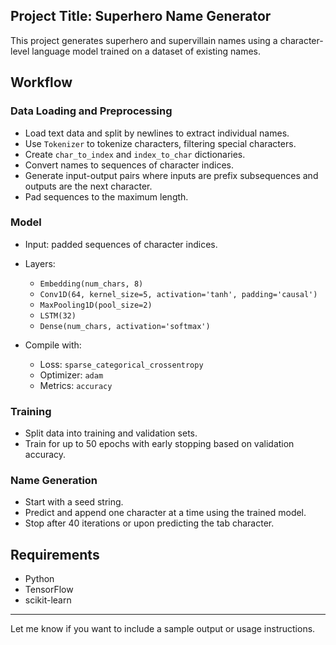 
## Project Title: Superhero Name Generator
This project generates superhero and supervillain names using a character-level language model trained on a dataset of existing names.

## Workflow

### Data Loading and Preprocessing

* Load text data and split by newlines to extract individual names.
* Use `Tokenizer` to tokenize characters, filtering special characters.
* Create `char_to_index` and `index_to_char` dictionaries.
* Convert names to sequences of character indices.
* Generate input-output pairs where inputs are prefix subsequences and outputs are the next character.
* Pad sequences to the maximum length.

### Model

* Input: padded sequences of character indices.
* Layers:

  * `Embedding(num_chars, 8)`
  * `Conv1D(64, kernel_size=5, activation='tanh', padding='causal')`
  * `MaxPooling1D(pool_size=2)`
  * `LSTM(32)`
  * `Dense(num_chars, activation='softmax')`
* Compile with:

  * Loss: `sparse_categorical_crossentropy`
  * Optimizer: `adam`
  * Metrics: `accuracy`

### Training

* Split data into training and validation sets.
* Train for up to 50 epochs with early stopping based on validation accuracy.

### Name Generation

* Start with a seed string.
* Predict and append one character at a time using the trained model.
* Stop after 40 iterations or upon predicting the tab character.

## Requirements

* Python
* TensorFlow
* scikit-learn

---

Let me know if you want to include a sample output or usage instructions.



